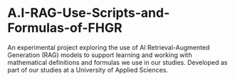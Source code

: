 # A.I-RAG-Use-Scripts-and-Formulas-of-FHGR
An experimental project exploring the use of AI Retrieval-Augmented Generation (RAG) models to support learning and working with mathematical definitions and formulas we use in our studies. Developed as part of our studies at a University of Applied Sciences.
